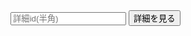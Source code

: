 
<head>
    <meta charset="UTF-8">
    <title>入力フォーム</title>
    <link rel = "stylesheet" href = "style.css?v=2">
</head>

<form action="./m6-2-pet.php">
    <input type="text" name="detail_id" placeholder="詳細id(半角)">
     <input type="submit" value=詳細を見る>
</form>

